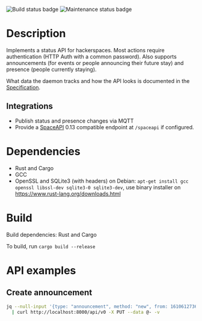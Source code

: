 ![Build status badge](https://img.shields.io/gitlab/pipeline/clubstatus/clubstatusd.svg?gitlab_url=https%3A%2F%2Fgitlab.aachen.ccc.de)
![Maintenance status badge](https://img.shields.io/maintenance/yes/2022.svg)

# Description
Implements a status API for hackerspaces. Most actions require authentication
(HTTP Auth with a common password). Also supports announcements (for events or
people announcing their future stay) and presence (people currently staying).

What data the daemon tracks and how the API looks is documented in the [Specification](api-specification.md).

## Integrations
* Publish status and presence changes via MQTT
* Provide a [SpaceAPI](https://spaceapi.io/) 0.13 compatible endpoint at
  `/spaceapi` if configured.

# Dependencies
* Rust and Cargo
* GCC
* OpenSSL and SQLite3 (with headers)
on Debian: `apt-get install gcc openssl libssl-dev sqlite3-0 sqlite3-dev`, use
binary installer on https://www.rust-lang.org/downloads.html

# Build
Build dependencies: Rust and Cargo

To build, run `cargo build --release`

# API examples
## Create announcement
```sh
jq --null-input '{type: "announcement", method: "new", from: 1610612736, to: 1610612737, note: "2^29 * 3", user: "Hans", public: false}' \
  | curl http://localhost:8000/api/v0 -X PUT --data @- -v
```
